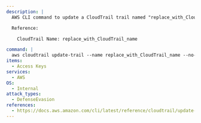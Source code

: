 ```yaml
---
description: |
  AWS CLI command to update a CloudTrail trail named "replace_with_CloudTrail_name" to exclude global service events.

  Reference:

    CloudTrail Name: replace_with_CloudTrail_name

command: |
  aws cloudtrail update-trail --name replace_with_CloudTrail_name --no-include-global-service-event
items:
  - Access Keys
services:
  - AWS
OS:
  - Internal
attack_types:
  - DefenseEvasion
references:
  - https://docs.aws.amazon.com/cli/latest/reference/cloudtrail/update-trail.html
---
```


